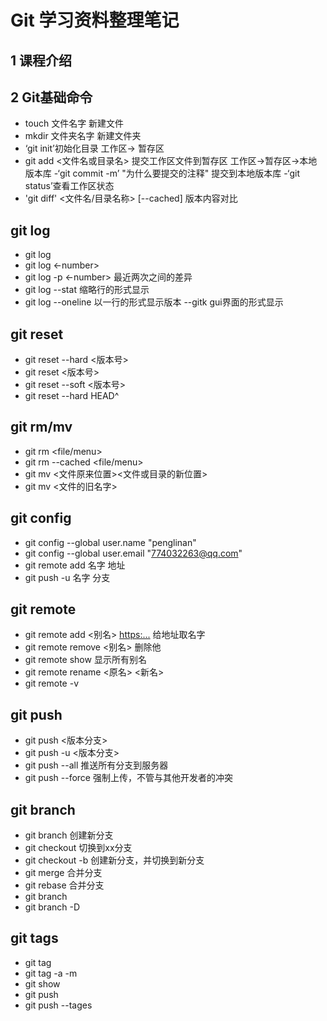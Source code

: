 
# Git 学习资料整理笔记
## 1 课程介绍
## 2 Git基础命令
- touch 文件名字 新建文件
- mkdir 文件夹名字 新建文件夹
- ‘git init’初始化目录
工作区-> 暂存区
- git add <文件名或目录名> 提交工作区文件到暂存区
工作区->暂存区->本地版本库
-‘git commit -m’ "为什么要提交的注释" 提交到本地版本库
-‘git status’查看工作区状态
- 'git diff' <文件名/目录名称> [--cached] 版本内容对比
## git log

- git log 
- git log <-number>
- git log -p <-number> 最近两次之间的差异
- git log --stat  缩略行的形式显示
- git log --oneline  以一行的形式显示版本
--gitk    gui界面的形式显示
## git reset 
- git reset  --hard <版本号>
- git reset <版本号>
- git reset --soft <版本号>
- git reset --hard HEAD^
## git rm/mv
- git rm <file/menu>
- git rm --cached <file/menu>
- git mv <文件原来位置><文件或目录的新位置>
- git mv <文件的旧名字>
## git config
- git config --global user.name "penglinan"
- git config --global user.email "774032263@qq.com"
- git remote add 名字 地址
- git push -u 名字 分支 
## git remote 
- git remote add <别名> <https:...>  给地址取名字
- git remote remove <别名>   删除他
- git remote show  显示所有别名
- git remote rename <原名> <新名>
- git remote -v
## git push
- git push <remote name> <版本分支>
- git push -u <remote name> <版本分支>
- git push --all 推送所有分支到服务器
- git push --force <remote name> 强制上传，不管与其他开发者的冲突
## git branch 
- git branch <new name> 创建新分支
- git checkout <branch name> 切换到xx分支
- git checkout -b <branch name> 创建新分支，并切换到新分支
- git merge <branch name> 合并分支
- git rebase <branch name> 合并分支
- git branch
- git branch -D <branch name>
## git tags
- git tag
- git tag -a <new tag name> -m <tag name describe>
- git show <tag name>
- git push <remote name> <tag name>
- git push <tagname> --tages

